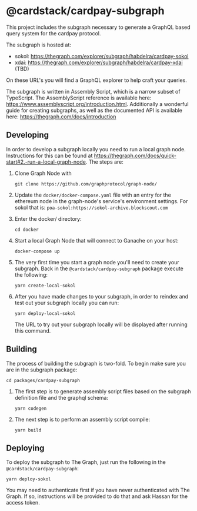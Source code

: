# @cardstack/cardpay-subgraph

This project includes the subgraph necessary to generate a GraphQL based query system for the cardpay protocol.

The subgraph is hosted at:
- sokol: https://thegraph.com/explorer/subgraph/habdelra/cardpay-sokol
- xdai: https://thegraph.com/explorer/subgraph/habdelra/cardpay-xdai (TBD)

On these URL's you will find a GraphQL explorer to help craft your queries.

The subgraph is written in Assembly Script, which is a narrow subset of TypeScript. The AssemblyScript reference is available here: https://www.assemblyscript.org/introduction.html. Additionally a wonderful guide for creating subgraphs, as well as the documented API is available here: https://thegraph.com/docs/introduction

## Developing
In order to develop a subgraph locally you need to run a local graph node. Instructions for this can be found at https://thegraph.com/docs/quick-start#2.-run-a-local-graph-node. The steps are:
1. Clone Graph Node with
    ```
    git clone https://github.com/graphprotocol/graph-node/
    ```

2. Update the `docker/docker-compose.yaml` file with an entry for the ethereum node in the graph-node's service's environment settings. For sokol that is: `poa-sokol:https://sokol-archive.blockscout.com`

3. Enter the docker/ directory:
    ```
    cd docker
    ```
4. Start a local Graph Node that will connect to Ganache on your host:
    ```
    docker-compose up
    ```
5. The very first time you start a graph node you'll need to create your subgraph. Back in the `@cardstack/cardpay-subgraph` package execute the following:
    ```
    yarn create-local-sokol
    ```
6. After you have made changes to your subgraph, in order to reindex and test out your subgraph locally you can run:
    ```
    yarn deploy-local-sokol
    ```
    The URL to try out your subgraph locally will be displayed after running this command.

## Building
The process of building the subgraph is two-fold. To begin make sure you are in the subgraph package:

```
cd packages/cardpay-subgraph
```

1. The first step is to generate assembly script files based on the subgraph definition file and the graphql schema:
    ```
    yarn codegen
    ```
2. The next step is to perform an assembly script compile:
    ```
    yarn build
    ```

## Deploying

To deploy the subgraph to The Graph, just run the following in the `@cardstack/cardpay-subgraph`:
```
yarn deploy-sokol
```
You may need to authenticate first if you have never authenticated with The Graph. If so, instructions will be provided to do that and ask Hassan for the access token.